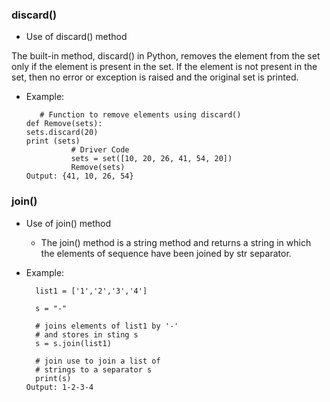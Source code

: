 ### discard()

- Use of discard() method

The built-in method, discard() in Python, removes the element from the set only if the element is present in the set. If the element is not present in the set, then no error or exception is raised and the original set is printed.

- Example:

  ```# Python program to remove random elements of choice
     # Function to remove elements using discard()
  def Remove(sets):
  sets.discard(20)
  print (sets)
            # Driver Code
            sets = set([10, 20, 26, 41, 54, 20])
            Remove(sets)
  Output: {41, 10, 26, 54}
  ```

### join()

- Use of join() method

  - The join() method is a string method and returns a string in which the elements of sequence have been joined by str separator.

- Example:

  ```# Python program to remove random elements of choice
    list1 = ['1','2','3','4']

    s = "-"

    # joins elements of list1 by '-'
    # and stores in sting s
    s = s.join(list1)

    # join use to join a list of
    # strings to a separator s
    print(s)
  Output: 1-2-3-4
  ```
